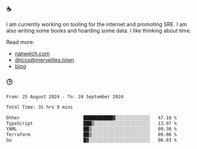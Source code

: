 ### ☕

I am currently working on tooling for the internet and promoting SRE. I am also writing some books and hoarding some data. I like thinking about time. 

Read more:

 - [natwelch.com](https://natwelch.com)
 - [@icco@merveilles.town](https://merveilles.town/@icco)
 - [blog](https://writing.natwelch.com)

### 🕒

<!--START_SECTION:waka-->

```txt
From: 25 August 2024 - To: 24 September 2024

Total Time: 31 hrs 9 mins

Other                        ███████████▓░░░░░░░░░░░░░   47.10 %
TypeScript                   ███▒░░░░░░░░░░░░░░░░░░░░░   13.97 %
YAML                         ██▒░░░░░░░░░░░░░░░░░░░░░░   09.30 %
Terraform                    ██▒░░░░░░░░░░░░░░░░░░░░░░   09.06 %
Go                           █▓░░░░░░░░░░░░░░░░░░░░░░░   06.03 %
```

<!--END_SECTION:waka-->
